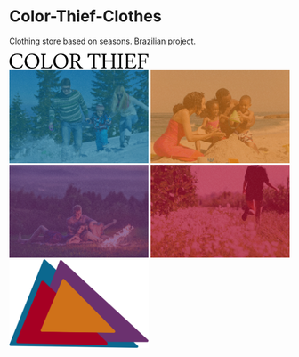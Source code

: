 # Color-Thief-Clothes
Clothing store based on seasons. Brazilian project.
<div>
  <img width=250px src="imagens/logo2.png">
</div>
<div>
  <img width=250px src="imagens/capainverno.png">
  <img width=250px src="imagens/capaverao.png">
</div>
<div>
  <img width=250px src="imagens/capaoutono.png">
  <img width=250px src="imagens/capaprimavera.png">
</div>
<img width=250px src="imagens/logo.png">

